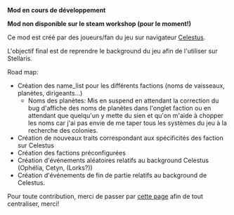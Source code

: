 **Mod en cours de développement**

**Mod non disponible sur le steam workshop (pour le moment!)**


Ce mod est créé par des joueurs/fan du jeu sur navigateur [Celestus](https://horizon.celestus.fr/game.php).

L'objectif final est de reprendre le background du jeu afin de l'utiliser sur Stellaris.


Road map:

- Création des name_list pour les différents factions (noms de vaisseaux, planètes, dirigeants...)
  - Noms des planètes: Mis en suspend en attendant la correction du bug d'affiche des noms de planètes dans l'onglet faction ou en attendant que quelqu'un y mette du sien et qu'on m'aide à chopper les noms car j'ai pas envie de me taper tous les systèmes du jeu à la recherche des colonies.
- Création de nouveaux traits correspondant aux spécificités des faction sur Celestus
- Création des factions préconfigurées
- Création d'événements aléatoires relatifs au background Celestus (Ophélia, Cetyn, (Lorks?))
- Création d'événements de fin de partie relatifs au background de Celestus.

Pour toute contribution, merci de passer par [cette page](https://github.com/Andromelus/Stellaris_Celestus_Mod/issues) afin de tout centraliser, merci!
